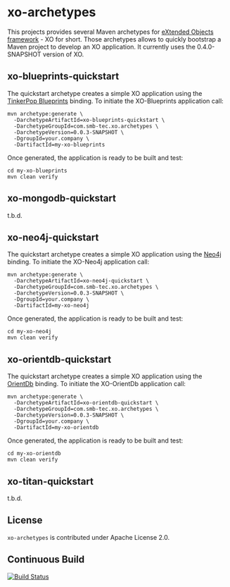 xo-archetypes
=============

This projects provides several Maven archetypes for [eXtended Objects framework](https://github.com/buschmais/xo) - XO for short. Those archetypes allows to quickly bootstrap a Maven project to develop an XO application. It currently uses the 0.4.0-SNAPSHOT version of XO.

xo-blueprints-quickstart
------------------------

The quickstart archetype creates a simple XO application using the [TinkerPop Blueprints](https://github.com/SMB-TEC/xo-tinkerpop-blueprints) binding. To initiate the XO-Blueprints application call:

    mvn archetype:generate \
      -DarchetypeArtifactId=xo-blueprints-quickstart \
      -DarchetypeGroupId=com.smb-tec.xo.archetypes \
      -DarchetypeVersion=0.0.3-SNAPSHOT \
      -DgroupId=your.company \
      -DartifactId=my-xo-blueprints

Once generated, the application is ready to be built and test:

    cd my-xo-blueprints
    mvn clean verify

xo-mongodb-quickstart
---------------------

t.b.d.

xo-neo4j-quickstart
-------------------

The quickstart archetype creates a simple XO application using the [Neo4j](https://github.com/buschmais/extended-objects) binding. To initiate the XO-Neo4j application call:

    mvn archetype:generate \
      -DarchetypeArtifactId=xo-neo4j-quickstart \
      -DarchetypeGroupId=com.smb-tec.xo.archetypes \
      -DarchetypeVersion=0.0.3-SNAPSHOT \
      -DgroupId=your.company \
      -DartifactId=my-xo-neo4j

Once generated, the application is ready to be built and test:

    cd my-xo-neo4j
    mvn clean verify

xo-orientdb-quickstart
----------------------

The quickstart archetype creates a simple XO application using the [OrientDb](https://github.com/SMB-TEC/xo-orientdb) binding. To initiate the XO-OrientDb application call:

    mvn archetype:generate \
      -DarchetypeArtifactId=xo-orientdb-quickstart \
      -DarchetypeGroupId=com.smb-tec.xo.archetypes \
      -DarchetypeVersion=0.0.3-SNAPSHOT \
      -DgroupId=your.company \
      -DartifactId=my-xo-orientdb

Once generated, the application is ready to be built and test:

    cd my-xo-orientdb
    mvn clean verify

xo-titan-quickstart
-------------------

t.b.d.


License
-------

``xo-archetypes`` is contributed under Apache License 2.0.

Continuous Build
----------------

[![Build Status](https://secure.travis-ci.org/SMB-TEC/xo-archetypes.png)](http://travis-ci.org/SMB-TEC/xo-archetypes)